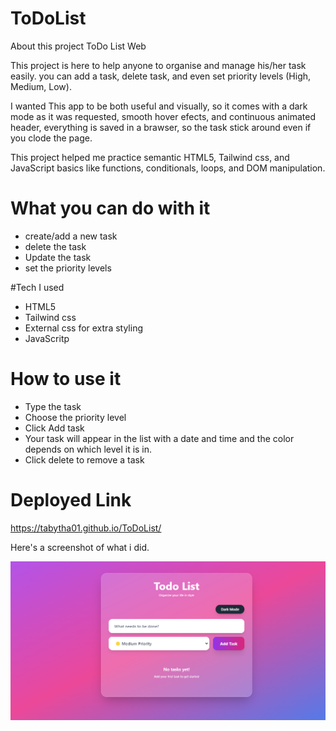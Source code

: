 # ToDoList
About this project ToDo List Web

This project is here to help anyone to organise and manage his/her task easily. you can add a task, delete task, and even set priority levels (High, Medium, Low).


I wanted This app to be both useful and visually, so it comes with a dark mode as it was requested, smooth hover efects, and continuous animated header, everything is saved in a brawser, so the task stick around even if you clode the page.

This project helped me practice semantic HTML5, Tailwind css, and JavaScript basics like functions, conditionals, loops, and DOM manipulation.

# What you can do with it
- create/add a new task
- delete the task
- Update the task
- set the priority levels

#Tech I used
- HTML5
- Tailwind css
-  External css for extra styling
- JavaScritp

# How to use it
- Type the task
- Choose the priority level
- Click Add task
- Your task will appear in the list with a date and time and the color depends on which level it is in.
- Click delete to remove a task
# Deployed Link
 https://tabytha01.github.io/ToDoList/

Here's a screenshot of what i did.

![alt text](image.png)

